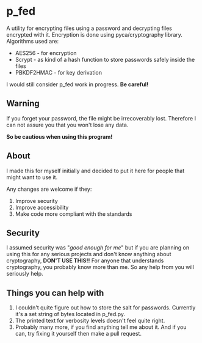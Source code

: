 # p_fed

A utility for encrypting files using a password and decrypting files encrypted with it.
Encryption is done using pyca/cryptography library.
Algorithms used are:

- AES256 - for encryption
- Scrypt - as kind of a hash function to store passwords safely inside the files
- PBKDF2HMAC - for key derivation

I would still consider p_fed work in progress.
**Be careful!**

## Warning

If you forget your password, the file might be irrecoverably lost.
Therefore I can not assure you that you won't lose any data.

**So be cautious when using this program!**

## About

I made this for myself initially and decided to put it here for people that might want to use it.

Any changes are welcome if they:

1. Improve security
2. Improve accessibility
3. Make code more compliant with the standards

## Security

I assumed security was "_good enough for me_" but if you are planning on using this for any serious projects and don't know anything about cryptography, **DON'T USE THIS!!** For anyone that understands cryptography, you probably know more than me. So any help from you will seriously help.

## Things you can help with

1. I couldn't quite figure out how to store the salt for passwords. Currently it's a set string of bytes located in p_fed.py.
2. The printed text for verbosity levels doesn't feel quite right.
3. Probably many more, if you find anything tell me about it. And if you can, try fixing it yourself then make a pull request.
